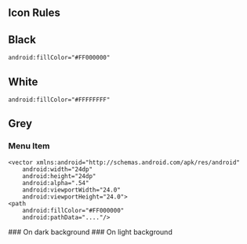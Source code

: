 ## Icon Rules
## Black
    android:fillColor="#FF000000"
## White
    android:fillColor="#FFFFFFFF"
## Grey
### Menu Item
    <vector xmlns:android="http://schemas.android.com/apk/res/android"
        android:width="24dp"
        android:height="24dp"
        android:alpha=".54"
        android:viewportWidth="24.0"
        android:viewportHeight="24.0">
    <path
        android:fillColor="#FF000000"
        android:pathData="...."/>
</vector>
### On dark background
    <vector xmlns:android="http://schemas.android.com/apk/res/android"
        android:width="24dp"
        android:height="24dp"
        android:alpha=".38"
        android:viewportHeight="24.0"
        android:viewportWidth="24.0">
    <path
        android:fillColor="#FFFFFFFF"
        android:pathData="...."/>
</vector>
### On light background
    <vector xmlns:android="http://schemas.android.com/apk/res/android"
        android:width="24dp"
        android:height="24dp"
        android:alpha=".38"
        android:viewportHeight="24.0"
        android:viewportWidth="24.0">
    <path
        android:fillColor="#FF000000"
        android:pathData="..."/>
</vector>



